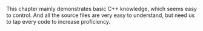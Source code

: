 This chapter mainly demonstrates basic C++ knowledge, which seems easy to control. 
And all the source files are very easy to understand, but need us to tap every code to increase proficiency.
